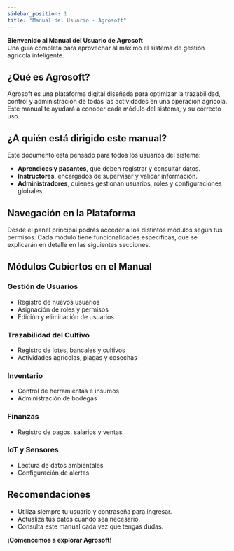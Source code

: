 ```yaml
---
sidebar_position: 1
title: "Manual del Usuario - Agrosoft"
---
```


**Bienvenido al Manual del Usuario de Agrosoft**  
Una guía completa para aprovechar al máximo el sistema de gestión agrícola inteligente.

## ¿Qué es Agrosoft?

Agrosoft es una plataforma digital diseñada para optimizar la trazabilidad, control y administración de todas las actividades en una operación agricola. Este manual te ayudará a conocer cada módulo del sistema, y su correcto uso.

## ¿A quién está dirigido este manual?

Este documento está pensado para todos los usuarios del sistema:  
- **Aprendices y pasantes**, que deben registrar y consultar datos.  
- **Instructores**, encargados de supervisar y validar información.  
- **Administradores**, quienes gestionan usuarios, roles y configuraciones globales.

## Navegación en la Plataforma

Desde el panel principal podrás acceder a los distintos módulos según tus permisos. Cada módulo tiene funcionalidades específicas, que se explicarán en detalle en las siguientes secciones.

## Módulos Cubiertos en el Manual

### Gestión de Usuarios
- Registro de nuevos usuarios
- Asignación de roles y permisos
- Edición y eliminación de usuarios

### Trazabilidad del Cultivo
- Registro de lotes, bancales y cultivos
- Actividades agrícolas, plagas y cosechas

### Inventario
- Control de herramientas e insumos
- Administración de bodegas

### Finanzas
- Registro de pagos, salarios y ventas

### IoT y Sensores
- Lectura de datos ambientales
- Configuración de alertas

## Recomendaciones

- Utiliza siempre tu usuario y contraseña para ingresar.  
- Actualiza tus datos cuando sea necesario.  
- Consulta este manual cada vez que tengas dudas.  

**¡Comencemos a explorar Agrosoft!**
